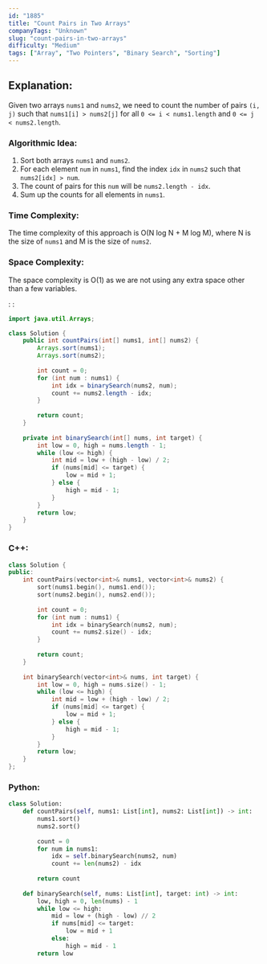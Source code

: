 ```yaml
---
id: "1885"
title: "Count Pairs in Two Arrays"
companyTags: "Unknown"
slug: "count-pairs-in-two-arrays"
difficulty: "Medium"
tags: ["Array", "Two Pointers", "Binary Search", "Sorting"]
---
```


## Explanation:

Given two arrays `nums1` and `nums2`, we need to count the number of pairs `(i, j)` such that `nums1[i] > nums2[j]` for all `0 <= i < nums1.length` and `0 <= j < nums2.length`.

### Algorithmic Idea:
1. Sort both arrays `nums1` and `nums2`.
2. For each element `num` in `nums1`, find the index `idx` in `nums2` such that `nums2[idx] > num`.
3. The count of pairs for this `num` will be `nums2.length - idx`.
4. Sum up the counts for all elements in `nums1`.

### Time Complexity:
The time complexity of this approach is O(N log N + M log M), where N is the size of `nums1` and M is the size of `nums2`.

### Space Complexity:
The space complexity is O(1) as we are not using any extra space other than a few variables.

:
:
```java
import java.util.Arrays;

class Solution {
    public int countPairs(int[] nums1, int[] nums2) {
        Arrays.sort(nums1);
        Arrays.sort(nums2);
        
        int count = 0;
        for (int num : nums1) {
            int idx = binarySearch(nums2, num);
            count += nums2.length - idx;
        }
        
        return count;
    }
    
    private int binarySearch(int[] nums, int target) {
        int low = 0, high = nums.length - 1;
        while (low <= high) {
            int mid = low + (high - low) / 2;
            if (nums[mid] <= target) {
                low = mid + 1;
            } else {
                high = mid - 1;
            }
        }
        return low;
    }
}
```

### C++:
```cpp
class Solution {
public:
    int countPairs(vector<int>& nums1, vector<int>& nums2) {
        sort(nums1.begin(), nums1.end());
        sort(nums2.begin(), nums2.end());
        
        int count = 0;
        for (int num : nums1) {
            int idx = binarySearch(nums2, num);
            count += nums2.size() - idx;
        }
        
        return count;
    }
    
    int binarySearch(vector<int>& nums, int target) {
        int low = 0, high = nums.size() - 1;
        while (low <= high) {
            int mid = low + (high - low) / 2;
            if (nums[mid] <= target) {
                low = mid + 1;
            } else {
                high = mid - 1;
            }
        }
        return low;
    }
};
```

### Python:
```python
class Solution:
    def countPairs(self, nums1: List[int], nums2: List[int]) -> int:
        nums1.sort()
        nums2.sort()
        
        count = 0
        for num in nums1:
            idx = self.binarySearch(nums2, num)
            count += len(nums2) - idx
        
        return count
    
    def binarySearch(self, nums: List[int], target: int) -> int:
        low, high = 0, len(nums) - 1
        while low <= high:
            mid = low + (high - low) // 2
            if nums[mid] <= target:
                low = mid + 1
            else:
                high = mid - 1
        return low
```